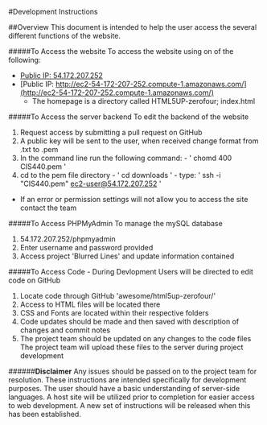 #Development Instructions

##Overview
This document is intended to help the user access the several different functions of the website.


#####To Access the website
To access the website using on of the following: 
* [Public IP: 54.172.207.252](http://54.172.207.252)
* [Public IP: http://ec2-54-172-207-252.compute-1.amazonaws.com/](http://ec2-54-172-207-252.compute-1.amazonaws.com/)
  - The homepage is a directory called HTML5UP-zerofour; index.html

#####To Access the server backend
To edit the backend of the website
  1. Request access by submitting a pull request on GitHub
  2. A public key will be sent to the user, when received change format from .txt to .pem
  3. In the command line run the following command: 
    - ' chomd 400 CIS440.pem '
  4. cd to the pem file directory 
    - ' cd downloads '
    - type: ' ssh -i "CIS440.pem" ec2-user@54.172.207.252 '
  * If an error or permission settings will not allow you to access the site contact the team

#####To Access PHPMyAdmin
To manage the mySQL database
  1. 54.172.207.252/phpmyadmin
  2. Enter username and password provided
  3. Access project 'Blurred Lines' and update information contained

#####To Access Code - During Devlopment
Users will be directed to edit code on GitHub
  1. Locate code through GitHub 'awesome/html5up-zerofour/'
  2. Access to HTML files will be located there
  3. CSS and Fonts are located within their respective folders
  4. Code updates should be made and then saved with description of changes and commit notes
  5. The project team should be updated on any changes to the code files
The project team will upload these files to the server during project development

######**Disclaimer**
Any issues should be passed on to the project team for resolution. These instructions are intended specifically for development purposes. The user should have a basic understanding of server-side languages. A host site will be utilized prior to completion for easier access to web development. A new set of instructions will be released when this has been established. 
